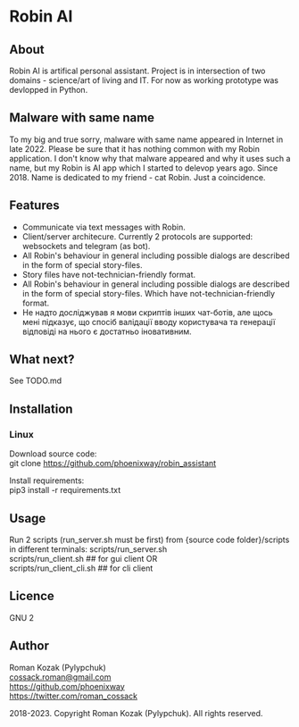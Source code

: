 # Robin AI
## About
Robin AI is artifical personal assistant. Project is in intersection of two domains - science/art of living and IT. For now as working prototype was devlopped in Python.

## Malware with same name
To my big and true sorry, malware with same name appeared in Internet in late 2022. Please be sure that it has nothing common with my Robin application. I don't know why that malware appeared and why it uses such a name, but my Robin is AI app which I started to delevop years ago. Since 2018. Name is dedicated to my friend - cat Robin. Just a coincidence.
 
## Features
* Communicate via text messages with Robin.
* Client/server architecure. Currently 2 protocols are supported: websockets and telegram (as bot).
* All Robin's behaviour in general including possible dialogs are described in the form of special story-files. 
* Story files have not-technician-friendly format.
* All Robin's behaviour in general including possible dialogs are described in the form of special story-files. Which have not-technician-friendly format.
* Не надто досліджував я мови скриптів інших чат-ботів, але щось мені підказує, що спосіб валідації вводу користувача та генерації відповіді на нього є достатньо іновативним.

## What next?
See TODO.md

## Installation
### Linux
Download source code:  
git clone https://github.com/phoenixway/robin_assistant  

Install requirements:  
pip3 install -r requirements.txt  

## Usage
Run 2 scripts (run_server.sh must be first) from {source code folder}/scripts in different terminals:
scripts/run_server.sh  
scripts/run_client.sh  ## for gui client OR  
scripts/run_client_cli.sh ## for cli client

## Licence
GNU 2

## Author
Roman Kozak (Pylypchuk)  
cossack.roman@gmail.com  
https://github.com/phoenixway  
https://twitter.com/roman_cossack  

2018-2023. Copyright Roman Kozak (Pylypchuk). All rights reserved.


